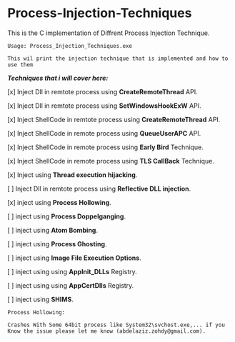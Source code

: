 # Process-Injection-Techniques

This is the C implementation of Diffrent Process Injection Technique.

```
Usage: Process_Injection_Techniques.exe

This wil print the injection technique that is implemented and how to use them
```



***Techniques that i will cover here:***

[x] Inject Dll in remtote process using **CreateRemoteThread** API.

[x] Inject Dll in remtote process using **SetWindowsHookExW** API.

[x] Inject ShellCode in remtote process using **CreateRemoteThread** API.

[x] Inject ShellCode in remote process using **QueueUserAPC** API.

[x] Inject ShellCode in remote process using **Early Bird** Technique.

[x] Inject ShellCode in remote process using **TLS CallBack** Technique.

[x] Inject using **Thread execution hijacking**.

[ ] Inject Dll in remtote process using **Reflective DLL injection**.

[x] inject using **Process Hollowing**.

[ ] inject using **Process Doppelganging**.

[ ] inject using **Atom Bombing**.

[ ] inject using **Process Ghosting**.

[ ] inject using **Image File Execution Options**.

[ ] inject using using **AppInit_DLLs** Registry.

[ ] inject using using **AppCertDlls** Registry.

[ ] inject using **SHIMS**.

```
Process Hollowing:

Crashes With Some 64bit process like System32\svchost.exe,... if you Know the issue please let me know (abdelaziz.zohdy@gmail.com).
```